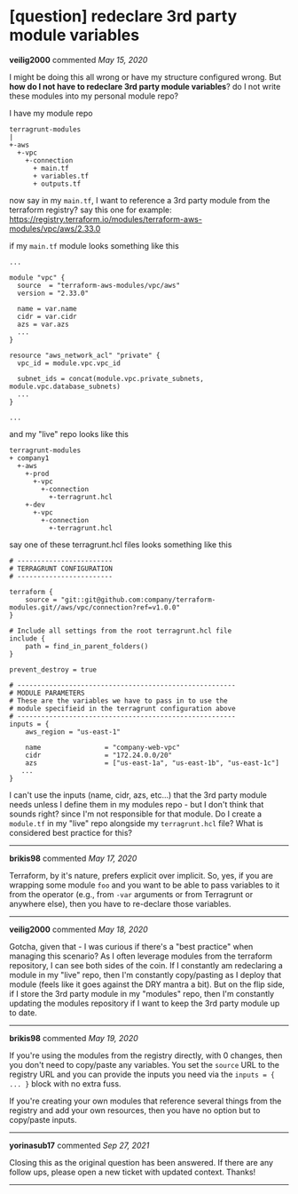 # [question] redeclare 3rd party module variables

**veilig2000** commented *May 15, 2020*

I might be doing this all wrong or have my structure configured wrong.  But **how do I not have to redeclare 3rd party module variables**?  do I not write these modules into my personal module repo?

I have my module repo

```
terragrunt-modules
|
+-aws
  +-vpc
    +-connection
      + main.tf
      + variables.tf
      + outputs.tf
 ```

now say in my `main.tf`, I want to reference a 3rd party module from the terraform registry?
say this one for example: https://registry.terraform.io/modules/terraform-aws-modules/vpc/aws/2.33.0

if my `main.tf` module looks something like this

```
...

module "vpc" {
  source  = "terraform-aws-modules/vpc/aws"
  version = "2.33.0"

  name = var.name
  cidr = var.cidr
  azs = var.azs
  ...
}

resource "aws_network_acl" "private" {
  vpc_id = module.vpc.vpc_id

  subnet_ids = concat(module.vpc.private_subnets, module.vpc.database_subnets)
  ...
}

...
```

and my "live" repo looks like this

```
terragrunt-modules
+ company1
  +-aws
    +-prod
      +-vpc
        +-connection
          +-terragrunt.hcl
    +-dev
      +-vpc
        +-connection
          +-terragrunt.hcl
 ```

say one of these terragrunt.hcl files looks something like this

```
# ------------------------
# TERRAGRUNT CONFIGURATION
# ------------------------

terraform {
    source = "git::git@github.com:company/terraform-modules.git//aws/vpc/connection?ref=v1.0.0"
}

# Include all settings from the root terragrunt.hcl file
include {
    path = find_in_parent_folders()
}

prevent_destroy = true

# -------------------------------------------------------
# MODULE PARAMETERS
# These are the variables we have to pass in to use the
# module specifieid in the terragrunt configuration above
# -------------------------------------------------------
inputs = {
    aws_region = "us-east-1"

    name                = "company-web-vpc"
    cidr                = "172.24.0.0/20"
    azs                 = ["us-east-1a", "us-east-1b", "us-east-1c"]
   ...
}
```

I can't use the inputs (name, cidr, azs, etc...) that the 3rd party module needs unless I define them in my modules repo - but I don't think that sounds right?  since I'm not responsible for that module.  Do I create a `module.tf` in my "live" repo alongside my `terragrunt.hcl` file?  What is considered best practice for this?
<br />
***


**brikis98** commented *May 17, 2020*

Terraform, by it's nature, prefers explicit over implicit. So, yes, if you are wrapping some module `foo` and you want to be able to pass variables to it from the operator (e.g., from `-var` arguments or from Terragrunt or anywhere else), then you have to re-declare those variables. 
***

**veilig2000** commented *May 18, 2020*

Gotcha,  given that - I was curious if there's a "best practice" when managing this scenario? As I often leverage modules from the terraform repository, I can see both sides of the coin. If I constantly am redeclaring a module in my "live" repo, then I'm constantly copy/pasting as I deploy that module (feels like it goes against the DRY mantra a bit).  But on the flip side, if I store the 3rd party module in my "modules" repo, then I'm constantly updating the modules repository if I want to keep the 3rd party module up to date.
***

**brikis98** commented *May 19, 2020*

If you're using the modules from the registry directly, with 0 changes, then you don't need to copy/paste any variables. You set the `source` URL to the registry URL and you can provide the inputs you need via the `inputs = { ... }` block with no extra fuss.

If you're creating your own modules that reference several things from the registry and add your own resources, then you have no option but to copy/paste inputs.
***

**yorinasub17** commented *Sep 27, 2021*

Closing this as the original question has been answered. If there are any follow ups, please open a new ticket with updated context. Thanks!
***

